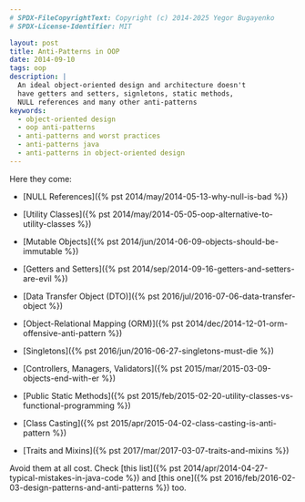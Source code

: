 ```yaml
---
# SPDX-FileCopyrightText: Copyright (c) 2014-2025 Yegor Bugayenko
# SPDX-License-Identifier: MIT

layout: post
title: Anti-Patterns in OOP
date: 2014-09-10
tags: oop
description: |
  An ideal object-oriented design and architecture doesn't
  have getters and setters, signletons, static methods,
  NULL references and many other anti-patterns
keywords:
  - object-oriented design
  - oop anti-patterns
  - anti-patterns and worst practices
  - anti-patterns java
  - anti-patterns in object-oriented design
---
```


Here they come:

 * [NULL References]({% pst 2014/may/2014-05-13-why-null-is-bad %})

 * [Utility Classes]({% pst 2014/may/2014-05-05-oop-alternative-to-utility-classes %})

 * [Mutable Objects]({% pst 2014/jun/2014-06-09-objects-should-be-immutable %})

 * [Getters and Setters]({% pst 2014/sep/2014-09-16-getters-and-setters-are-evil %})

 * [Data Transfer Object (DTO)]({% pst 2016/jul/2016-07-06-data-transfer-object %})

 * [Object-Relational Mapping (ORM)]({% pst 2014/dec/2014-12-01-orm-offensive-anti-pattern %})

 * [Singletons]({% pst 2016/jun/2016-06-27-singletons-must-die %})

 * [Controllers, Managers, Validators]({% pst 2015/mar/2015-03-09-objects-end-with-er %})

 * [Public Static Methods]({% pst 2015/feb/2015-02-20-utility-classes-vs-functional-programming %})

 * [Class Casting]({% pst 2015/apr/2015-04-02-class-casting-is-anti-pattern %})

 * [Traits and Mixins]({% pst 2017/mar/2017-03-07-traits-and-mixins %})

<!--more-->

Avoid them at all cost. Check
[this list]({% pst 2014/apr/2014-04-27-typical-mistakes-in-java-code %})
and [this one]({% pst 2016/feb/2016-02-03-design-patterns-and-anti-patterns %})
too.
